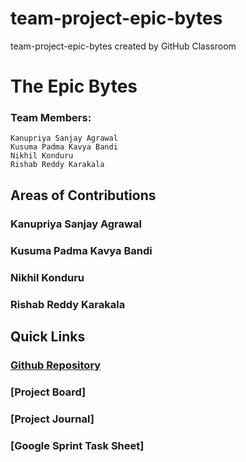 # team-project-epic-bytes
team-project-epic-bytes created by GitHub Classroom

# The Epic Bytes
### Team Members:
    Kanupriya Sanjay Agrawal
    Kusuma Padma Kavya Bandi
    Nikhil Konduru
    Rishab Reddy Karakala
    
## Areas of Contributions
### Kanupriya Sanjay Agrawal
### Kusuma Padma Kavya Bandi
### Nikhil Konduru
### Rishab Reddy Karakala

## Quick Links
### [Github Repository](https://github.com/gopinathsjsu/team-project-epic-bytes)
### [Project Board]
### [Project Journal]
### [Google Sprint Task Sheet]
